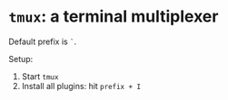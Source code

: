 # `tmux`: a terminal multiplexer
Default prefix is `` ` ``.

Setup:
1. Start `tmux`
2. Install all plugins: hit `prefix + I`

